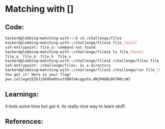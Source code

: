# Matching with []
## Code:
```bash
hacker@globbing~matching-with-:~$ cd /challenge/files
hacker@globbing~matching-with-:/challenge/files$ file_[bash]
ssh-entrypoint: file_a: command not found
hacker@globbing~matching-with-:/challenge/files$ ls file_[bash]
file_a  file_b  file_h  file_s
hacker@globbing~matching-with-:/challenge/files$ /challenge/files file_[bash]
ssh-entrypoint: /challenge/files: Is a directory
hacker@globbing~matching-with-:/challenge/files$ /challenge/run file_[bash]
You got it! Here is your flag!
pwn.college{EZkJj8X8he0VsvtV6BfoAcqgsfo.dNjM4QDL0kTN0czW}
```
## Learnings:
it took some time but got it. its really nice way to learn stuff.
## References:
